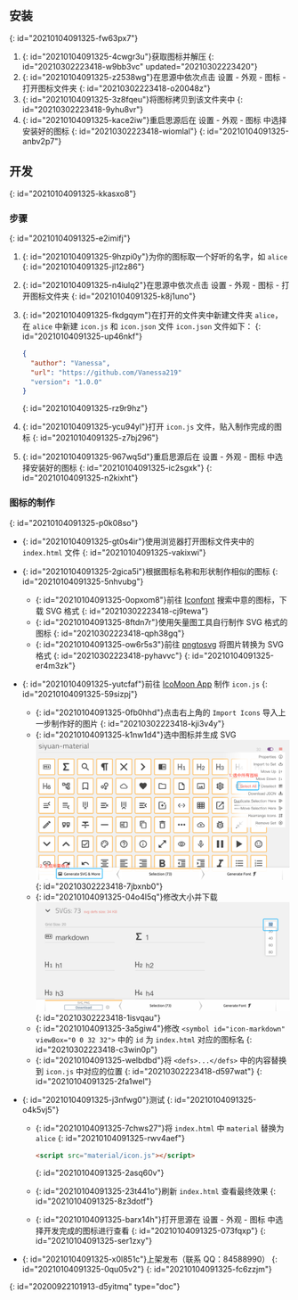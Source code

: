## 安装
{: id="20210104091325-fw63px7"}

1. {: id="20210104091325-4cwgr3u"}获取图标并解压
   {: id="20210302223418-w9bb3vc" updated="20210302223420"}
2. {: id="20210104091325-z2538wg"}在思源中依次点击 设置 - 外观 - 图标 - 打开图标文件夹
   {: id="20210302223418-o20048z"}
3. {: id="20210104091325-3z8fqeu"}将图标拷贝到该文件夹中
   {: id="20210302223418-9yhu8vr"}
4. {: id="20210104091325-kace2iw"}重启思源后在 设置 - 外观 - 图标 中选择安装好的图标
   {: id="20210302223418-wiomlal"}
{: id="20210104091325-anbv2p7"}

## 开发
{: id="20210104091325-kkasxo8"}

### 步骤
{: id="20210104091325-e2imifj"}

1. {: id="20210104091325-9hzpi0y"}为你的图标取一个好听的名字，如 `alice`
   {: id="20210104091325-jl12z86"}
2. {: id="20210104091325-n4iulq2"}在思源中依次点击 设置 - 外观 - 图标 - 打开图标文件夹
   {: id="20210104091325-k8j1uno"}
3. {: id="20210104091325-fkdgqym"}在打开的文件夹中新建文件夹 `alice`，在 `alice` 中新建 `icon.js` 和 `icon.json` 文件 `icon.json` 文件如下：
   {: id="20210104091325-up46nkf"}

   ```json
   {
     "author": "Vanessa",
     "url": "https://github.com/Vanessa219"
     "version": "1.0.0"
   }
   ```
   {: id="20210104091325-rz9r9hz"}
4. {: id="20210104091325-ycu94yl"}打开 `icon.js` 文件，贴入制作完成的图标
   {: id="20210104091325-z7bj296"}
5. {: id="20210104091325-967wq5d"}重启思源后在 设置 - 外观 - 图标 中选择安装好的图标
   {: id="20210104091325-ic2sgxk"}
{: id="20210104091325-n2kixht"}

### 图标的制作
{: id="20210104091325-p0k08so"}

* {: id="20210104091325-gt0s4ir"}使用浏览器打开图标文件夹中的 `index.html` 文件
  {: id="20210104091325-vakixwi"}
* {: id="20210104091325-2gica5i"}根据图标名称和形状制作相似的图标
  {: id="20210104091325-5nhvubg"}

  * {: id="20210104091325-0opxom8"}前往 [Iconfont](https://www.iconfont.cn) 搜索中意的图标，下载 SVG 格式
    {: id="20210302223418-cj9tewa"}
  * {: id="20210104091325-8ftdn7r"}使用矢量图工具自行制作 SVG 格式的图标
    {: id="20210302223418-qph38gq"}
  * {: id="20210104091325-ow6r5s3"}前往 [pngtosvg](https://www.pngtosvg.com/) 将图片转换为 SVG 格式
    {: id="20210302223418-pyhavvc"}
  {: id="20210104091325-er4m3zk"}
* {: id="20210104091325-yutcfaf"}前往 [IcoMoon App](https://icomoon.io/app/#/select) 制作 `icon.js`
  {: id="20210104091325-59sizpj"}

  * {: id="20210104091325-0fb0hhd"}点击右上角的 `Import Icons` 导入上一步制作好的图片
    {: id="20210302223418-kji3v4y"}
  * {: id="20210104091325-k1nw1d4"}选中图标并生成 SVG![image.png](assets/image.png)
    {: id="20210302223418-7jbxnb0"}
  * {: id="20210104091325-04o4l5q"}修改大小并下载![image.png](assets/image-krr52x1.png)
    {: id="20210302223418-1isvqau"}
  * {: id="20210104091325-3a5giw4"}修改 `<symbol id="icon-markdown" viewBox="0 0 32 32">` 中的 `id` 为 `index.html` 对应的图标名
    {: id="20210302223418-c3win0p"}
  * {: id="20210104091325-welbdbd"}将 `<defs>...</defs>` 中的内容替换到 `icon.js` 中对应的位置
    {: id="20210302223418-d597wat"}
  {: id="20210104091325-2fa1wel"}
* {: id="20210104091325-j3nfwg0"}测试
  {: id="20210104091325-o4k5vj5"}

  * {: id="20210104091325-7chws27"}将 `index.html` 中 `material` 替换为 `alice`
    {: id="20210104091325-rwv4aef"}

    ```html
    <script src="material/icon.js"></script>
    ```
    {: id="20210104091325-2asq60v"}
  * {: id="20210104091325-23t441o"}刷新 `index.html` 查看最终效果
    {: id="20210104091325-8z3dotf"}
  * {: id="20210104091325-barx14h"}打开思源在 设置 - 外观 - 图标 中选择开发完成的图标进行查看
    {: id="20210104091325-073fqxp"}
  {: id="20210104091325-ser1zxy"}
* {: id="20210104091325-x0l851c"}上架发布（联系 QQ：84588990）
  {: id="20210104091325-0qu05v2"}
{: id="20210104091325-fc6zzjm"}


{: id="20200922101913-d5yitmq" type="doc"}
